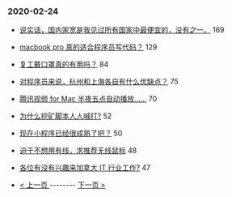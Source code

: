 ### 2020-02-24 
- [说实话，国内家宽是我见过所有国家中最便宜的，没有之一。](https://www.v2ex.com/t/646941) 169
- [macbook pro 真的适合程序员写代码？](https://www.v2ex.com/t/646999) 129
- [复工戴口罩真的有用吗？](https://www.v2ex.com/t/647027) 84
- [对程序员来说，杭州和上海各自有什么优缺点？](https://www.v2ex.com/t/646898) 75
- [腾讯视频 for Mac 半夜五点自动播放……](https://www.v2ex.com/t/646971) 70
- [为什么挖矿脚本人人喊打?](https://www.v2ex.com/t/647100) 52
- [现在小程序已经很成熟了吧？](https://www.v2ex.com/t/646943) 50
- [迫于不想用有线，求推荐无线鼠标](https://www.v2ex.com/t/647012) 48
- [各位有没有兴趣来加拿大 IT 行业工作?](https://www.v2ex.com/t/646960) 47 

- [ < 上一页 ](https://github.com/able8/v2ex-hot-record/blob/master/2020-02-23.md) -------- [ 下一页 > ](https://github.com/able8/v2ex-hot-record/blob/master/2020-02-25.md)